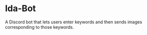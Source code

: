# Ida-Bot
A Discord bot that lets users enter keywords and then sends images corresponding to those keywords.
